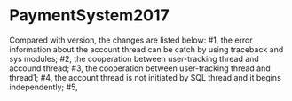 # PaymentSystem2017
Compared with version, the changes are listed below: 
#1, the error information about the account thread can be catch by using traceback and sys modules; 
#2, the cooperation between user-tracking thread and accound thread; 
#3, the cooperation between user-tracking thread and thread1; 
#4, the account thread is not initiated by SQL thread and it begins independently; 
#5,
